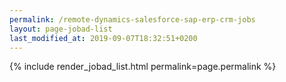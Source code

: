 ```yaml
---
permalink: /remote-dynamics-salesforce-sap-erp-crm-jobs
layout: page-jobad-list
last_modified_at: 2019-09-07T18:32:51+0200
---
```

{% include render_jobad_list.html permalink=page.permalink %}
